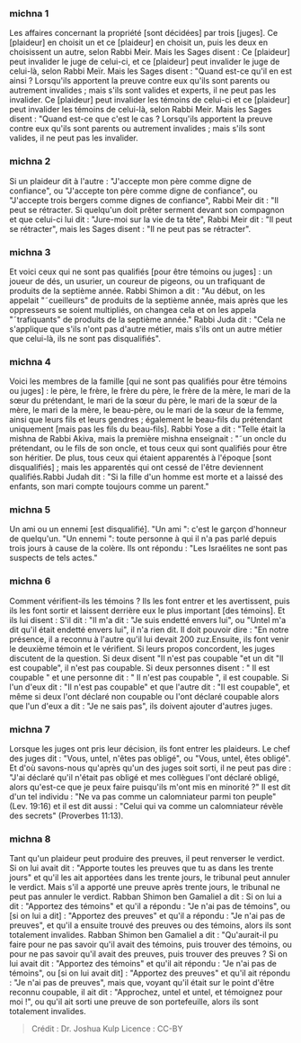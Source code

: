 
### michna 1
Les affaires concernant la propriété [sont décidées] par trois [juges]. Ce [plaideur] en choisit un et ce [plaideur] en choisit un, puis les deux en choisissent un autre, selon Rabbi Meir. Mais les Sages disent :  Ce [plaideur] peut invalider le juge de celui-ci, et ce [plaideur] peut invalider le juge de celui-là, selon Rabbi Meïr. Mais les Sages disent :  "Quand est-ce qu'il en est ainsi ?  Lorsqu'ils apportent la preuve contre eux qu'ils sont parents ou autrement invalides ; mais s'ils sont valides et experts, il ne peut pas les invalider. Ce [plaideur] peut invalider les témoins de celui-ci et ce [plaideur] peut invalider les témoins de celui-là, selon Rabbi Meir. Mais les Sages disent :  "Quand est-ce que c'est le cas ?  Lorsqu'ils apportent la preuve contre eux qu'ils sont parents ou autrement invalides ; mais s'ils sont valides, il ne peut pas les invalider.

### michna 2
Si un plaideur dit à l'autre : "J'accepte mon père comme digne de confiance", ou "J'accepte ton père comme digne de confiance", ou "J'accepte trois bergers comme dignes de confiance", Rabbi Meir dit : "Il peut se rétracter. Si quelqu'un doit prêter serment devant son compagnon et que celui-ci lui dit : "Jure-moi sur la vie de ta tête", Rabbi Meir dit : "Il peut se rétracter", mais les Sages disent : "Il ne peut pas se rétracter".

### michna 3
Et voici ceux qui ne sont pas qualifiés [pour être témoins ou juges] : un joueur de dés, un usurier, un coureur de pigeons, ou un trafiquant de produits de la septième année. Rabbi Shimon a dit :  "Au début, on les appelait "˜cueilleurs" de produits de la septième année, mais après que les oppresseurs se soient multipliés, on changea cela et on les appela "˜trafiquants" de produits de la septième année." Rabbi Juda dit :  "Cela ne s'applique que s'ils n'ont pas d'autre métier, mais s'ils ont un autre métier que celui-là, ils ne sont pas disqualifiés".

### michna 4
Voici les membres de la famille [qui ne sont pas qualifiés pour être témoins ou juges] : le père, le frère, le frère du père, le frère de la mère, le mari de la sœur du prétendant, le mari de la sœur du père, le mari de la sœur de la mère, le mari de la mère, le beau-père, ou le mari de la sœur de la femme, ainsi que leurs fils et leurs gendres ; également le beau-fils du prétendant uniquement [mais pas les fils du beau-fils]. Rabbi Yose a dit : "Telle était la mishna de Rabbi Akiva, mais la première mishna enseignait : "˜un oncle du prétendant, ou le fils de son oncle, et tous ceux qui sont qualifiés pour être son héritier. De plus, tous ceux qui étaient apparentés à l'époque [sont disqualifiés] ; mais les apparentés qui ont cessé de l'être deviennent qualifiés.Rabbi Judah dit :  "Si la fille d'un homme est morte et a laissé des enfants, son mari compte toujours comme un parent."

### michna 5
Un ami ou un ennemi [est disqualifié]. "Un ami ": c'est le garçon d'honneur de quelqu'un. "Un ennemi ": toute personne à qui il n'a pas parlé depuis trois jours à cause de la colère. Ils ont répondu :  "Les Israélites ne sont pas suspects de tels actes."

### michna 6
Comment vérifient-ils les témoins ? Ils les font entrer et les avertissent, puis ils les font sortir et laissent derrière eux le plus important [des témoins]. Et ils lui disent :  S'il dit : "Il m'a dit : "Je suis endetté envers lui", ou "Untel m'a dit qu'il était endetté envers lui", il n'a rien dit. Il doit pouvoir dire : "En notre présence, il a reconnu à l'autre qu'il lui devait 200 zuz.Ensuite, ils font venir le deuxième témoin et le vérifient. Si leurs propos concordent, les juges discutent de la question. Si deux disent "Il n'est pas coupable "et un dit "Il est coupable", il n'est pas coupable. Si deux personnes disent : " Il est coupable " et une personne dit : " Il n'est pas coupable ", il est coupable. Si l'un d'eux dit : "Il n'est pas coupable" et que l'autre dit : "Il est coupable", et même si deux l'ont déclaré non coupable ou l'ont déclaré coupable alors que l'un d'eux a dit : "Je ne sais pas", ils doivent ajouter d'autres juges.

### michna 7
Lorsque les juges ont pris leur décision, ils font entrer les plaideurs. Le chef des juges dit :  "Vous, untel, n'êtes pas obligé", ou "Vous, untel, êtes obligé". Et d'où savons-nous qu'après qu'un des juges soit sorti, il ne peut pas dire : "J'ai déclaré qu'il n'était pas obligé et mes collègues l'ont déclaré obligé, alors qu'est-ce que je peux faire puisqu'ils m'ont mis en minorité ?" Il est dit d'un tel individu : "Ne va pas comme un calomniateur parmi ton peuple" (Lev. 19:16) et il est dit aussi : "Celui qui va comme un calomniateur révèle des secrets" (Proverbes 11:13).

### michna 8
Tant qu'un plaideur peut produire des preuves, il peut renverser le verdict. Si on lui avait dit : "Apporte toutes les preuves que tu as dans les trente jours" et qu'il les ait apportées dans les trente jours, le tribunal peut annuler le verdict. Mais s'il a apporté une preuve après trente jours, le tribunal ne peut pas annuler le verdict. Rabban Shimon ben Gamaliel a dit :  Si on lui a dit : "Apportez des témoins" et qu'il a répondu : "Je n'ai pas de témoins", ou [si on lui a dit] : "Apportez des preuves" et qu'il a répondu : "Je n'ai pas de preuves", et qu'il a ensuite trouvé des preuves ou des témoins, alors ils sont totalement invalides. Rabban Shimon ben Gamaliel a dit :  "Qu'aurait-il pu faire pour ne pas savoir qu'il avait des témoins, puis trouver des témoins, ou pour ne pas savoir qu'il avait des preuves, puis trouver des preuves ? Si on lui avait dit : "Apportez des témoins" et qu'il ait répondu : "Je n'ai pas de témoins", ou [si on lui avait dit] : "Apportez des preuves" et qu'il ait répondu : "Je n'ai pas de preuves", mais que, voyant qu'il était sur le point d'être reconnu coupable, il ait dit : "Approchez, untel et untel, et témoignez pour moi !", ou qu'il ait sorti une preuve de son portefeuille, alors ils sont totalement invalides.

>Crédit : Dr. Joshua Kulp
>Licence : CC-BY